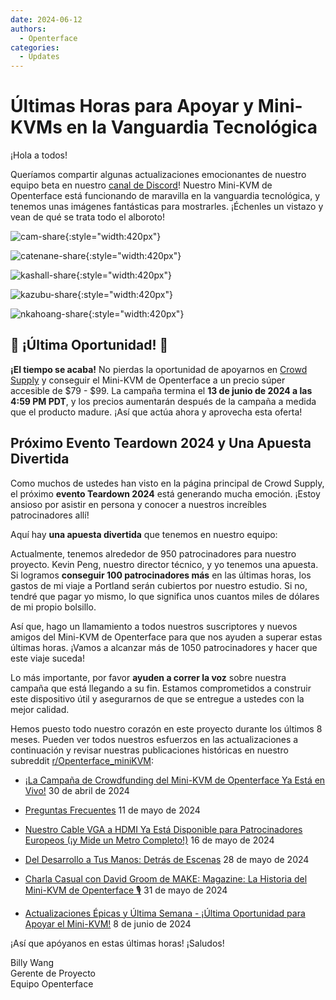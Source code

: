 ```yaml
---
date: 2024-06-12
authors:
  - Openterface
categories:
  - Updates
---
```


# Últimas Horas para Apoyar y Mini-KVMs en la Vanguardia Tecnológica

¡Hola a todos!

Queríamos compartir algunas actualizaciones emocionantes de nuestro equipo beta en nuestro [canal de Discord](/discord)! Nuestro Mini-KVM de Openterface está funcionando de maravilla en la vanguardia tecnológica, y tenemos unas imágenes fantásticas para mostrarles. ¡Échenles un vistazo y vean de qué se trata todo el alboroto!

![cam-share](https://www.crowdsupply.com/img/bed9/41ac90fd-1074-49e0-a081-f9798610bed9/cam-share_jpg_md-xl.jpg){:style="width:420px"}

![catenane-share](https://www.crowdsupply.com/img/b9ed/4144b488-9442-44e2-9bad-f07daa56b9ed/catenane-share_jpg_gallery-lg.jpg){:style="width:420px"}

![kashall-share](https://www.crowdsupply.com/img/17f2/d5f31dbb-f51e-4813-ab79-29194ea717f2/kashall-share_jpg_gallery-lg.jpg){:style="width:420px"}

![kazubu-share](https://www.crowdsupply.com/img/23e5/6aadfd66-756d-4f42-944d-dc2e95dd23e5/kazubu-share_jpg_gallery-lg.jpg){:style="width:420px"}

![nkahoang-share](https://www.crowdsupply.com/img/50bc/6318ed70-11f6-4640-b73b-f435267950bc/nkahoang-share_jpg_gallery-lg.jpg){:style="width:420px"}

## 🚨 ¡Última Oportunidad! 🚨

**¡El tiempo se acaba!** No pierdas la oportunidad de apoyarnos en [Crowd Supply](https://www.crowdsupply.com/techxartisan/openterface-mini-kvm) y conseguir el Mini-KVM de Openterface a un precio súper accesible de $79 - $99. La campaña termina el **13 de junio de 2024 a las 4:59 PM PDT**, y los precios aumentarán después de la campaña a medida que el producto madure. ¡Así que actúa ahora y aprovecha esta oferta!

## Próximo Evento Teardown 2024 y Una Apuesta Divertida

Como muchos de ustedes han visto en la página principal de Crowd Supply, el próximo **evento Teardown 2024** está generando mucha emoción. ¡Estoy ansioso por asistir en persona y conocer a nuestros increíbles patrocinadores allí!

Aquí hay **una apuesta divertida** que tenemos en nuestro equipo:

Actualmente, tenemos alrededor de 950 patrocinadores para nuestro proyecto. Kevin Peng, nuestro director técnico, y yo tenemos una apuesta. Si logramos **conseguir 100 patrocinadores más** en las últimas horas, los gastos de mi viaje a Portland serán cubiertos por nuestro estudio. Si no, tendré que pagar yo mismo, lo que significa unos cuantos miles de dólares de mi propio bolsillo.

Así que, hago un llamamiento a todos nuestros suscriptores y nuevos amigos del Mini-KVM de Openterface para que nos ayuden a superar estas últimas horas. ¡Vamos a alcanzar más de 1050 patrocinadores y hacer que este viaje suceda!

Lo más importante, por favor **ayuden a correr la voz** sobre nuestra campaña que está llegando a su fin. Estamos comprometidos a construir este dispositivo útil y asegurarnos de que se entregue a ustedes con la mejor calidad.

Hemos puesto todo nuestro corazón en este proyecto durante los últimos 8 meses. Pueden ver todos nuestros esfuerzos en las actualizaciones a continuación y revisar nuestras publicaciones históricas en nuestro subreddit [r/Openterface_miniKVM](/reddit):

- [¡La Campaña de Crowdfunding del Mini-KVM de Openterface Ya Está en Vivo!](https://www.crowdsupply.com/techxartisan/openterface-mini-kvm/updates/openterface-mini-kvm-crowdfunding-campaign-goes-live-now) 30 de abril de 2024

- [Preguntas Frecuentes](https://www.crowdsupply.com/techxartisan/openterface-mini-kvm/updates/frequently-asked-questions) 11 de mayo de 2024

- [Nuestro Cable VGA a HDMI Ya Está Disponible para Patrocinadores Europeos (¡y Mide un Metro Completo!)](https://www.crowdsupply.com/techxartisan/openterface-mini-kvm/updates/our-vga-to-hdmi-cable-is-now-available-to-european-backers-and-its-a-full-meter-long) 16 de mayo de 2024

- [Del Desarrollo a Tus Manos: Detrás de Escenas](https://www.crowdsupply.com/techxartisan/openterface-mini-kvm/updates/from-development-to-your-hands-behind-the-scenes) 28 de mayo de 2024

- [Charla Casual con David Groom de MAKE: Magazine: La Historia del Mini-KVM de Openterface 🎙️](https://www.crowdsupply.com/techxartisan/openterface-mini-kvm/updates/casual-chat-with-david-groom-from-make-magazine-the-story-of-openterface-mini-kvm) 31 de mayo de 2024

- [Actualizaciones Épicas y Última Semana - ¡Última Oportunidad para Apoyar el Mini-KVM!](https://www.crowdsupply.com/techxartisan/openterface-mini-kvm/updates/epic-updates-and-final-week-last-chance-to-back-mini-kvm) 8 de junio de 2024

¡Así que apóyanos en estas últimas horas! ¡Saludos!

Billy Wang  
Gerente de Proyecto  
Equipo Openterface
